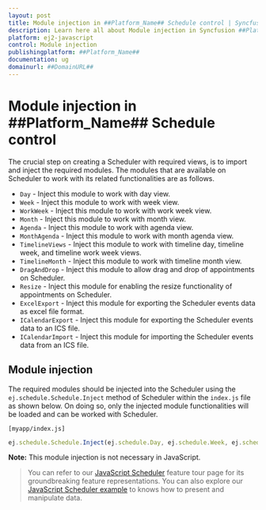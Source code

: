 ```yaml
---
layout: post
title: Module injection in ##Platform_Name## Schedule control | Syncfusion
description: Learn here all about Module injection in Syncfusion ##Platform_Name## Schedule control of Syncfusion Essential JS 2 and more.
platform: ej2-javascript
control: Module injection 
publishingplatform: ##Platform_Name##
documentation: ug
domainurl: ##DomainURL##
---
```


# Module injection in ##Platform_Name## Schedule control

The crucial step on creating a Scheduler with required views, is to import and inject the required modules. The modules that are available on Scheduler to work with its related functionalities are as follows.

* `Day` - Inject this module to work with day view.
* `Week` - Inject this module to work with week view.
* `WorkWeek` - Inject this module to work with work week view.
* `Month` - Inject this module to work with month view.
* `Agenda` - Inject this module to work with agenda view.
* `MonthAgenda` - Inject this module to work with month agenda view.
* `TimelineViews` - Inject this module to work with timeline day, timeline week, and timeline work week views.
* `TimelineMonth` - Inject this module to work with timeline month view.
* `DragAndDrop` - Inject this module to allow drag and drop of appointments on Scheduler.
* `Resize` - Inject this module for enabling the resize functionality of appointments on Scheduler.
* `ExcelExport` - Inject this module for exporting the Scheduler events data as excel file format.
* `ICalendarExport` - Inject this module for exporting the Scheduler events data to an ICS file.
* `ICalendarImport` - Inject this module for importing the Scheduler events data from an ICS file.

## Module injection

The required modules should be injected into the Scheduler using the `ej.schedule.Schedule.Inject` method of Scheduler within the `index.js` file as shown below. On doing so, only the injected module functionalities will be loaded and can be worked with Scheduler.

`[myapp/index.js]`

```ts
ej.schedule.Schedule.Inject(ej.schedule.Day, ej.schedule.Week, ej.schedule.WorkWeek, ej.schedule.Month, ej.schedule.Agenda, ej.schedule.MonthAgenda);
```

**Note:** This module injection is not necessary in JavaScript.

> You can refer to our [JavaScript Scheduler](https://www.syncfusion.com/javascript-ui-controls/js-scheduler) feature tour page for its groundbreaking feature representations. You can also explore our [JavaScript Scheduler example](https://ej2.syncfusion.com/javascript/demos/#/material/schedule/overview.html) to knows how to present and manipulate data.
